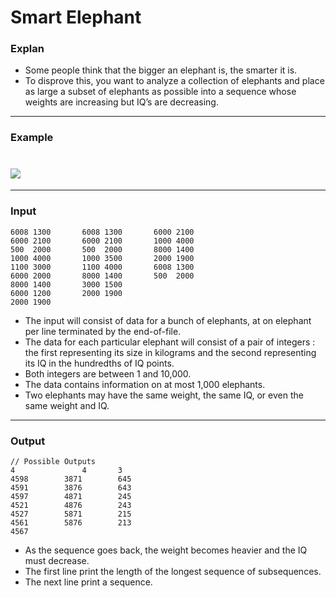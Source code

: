 # Smart Elephant
 
### Explan

+ Some people think that the bigger an elephant is, the smarter it is. 
+ To disprove this, you want to analyze a collection of elephants and place as large a subset of elephants as possible into a sequence whose weights are increasing but IQ’s are decreasing.

***

### Example
![](https://images.velog.io/images/jomo34/post/251a236a-138b-41ca-a9d8-f74ab680fc95/image.png)
=

***

### Input
```
6008 1300		6008 1300		6000 2100
6000 2100		6000 2100		1000 4000
500  2000		500  2000		8000 1400
1000 4000		1000 3500		2000 1900
1100 3000		1100 4000		6008 1300
6000 2000		8000 1400		500  2000
8000 1400		3000 1500
6000 1200		2000 1900
2000 1900
```
+ The input will consist of data for a bunch of elephants, at on elephant per line terminated by the end-of-file.
+ The data for each particular elephant will consist of a pair of integers : the first representing its size in kilograms and the second representing its IQ in the hundredths of IQ points.
+ Both integers are between 1 and 10,000.
+ The data contains information on at most 1,000 elephants.
+ Two elephants may have the same weight, the same IQ, or even the same weight and IQ.

***

### Output
```
// Possible Outputs
4               4		3
4598		3871		645
4591		3876		643
4597		4871		245
4521		4876		243
4527		5871		215
4561		5876		213
4567
```
+ As the sequence goes back, the weight becomes heavier and the IQ must decrease.
+ The first line print the length of the longest sequence of subsequences.
+ The next line print a sequence.
